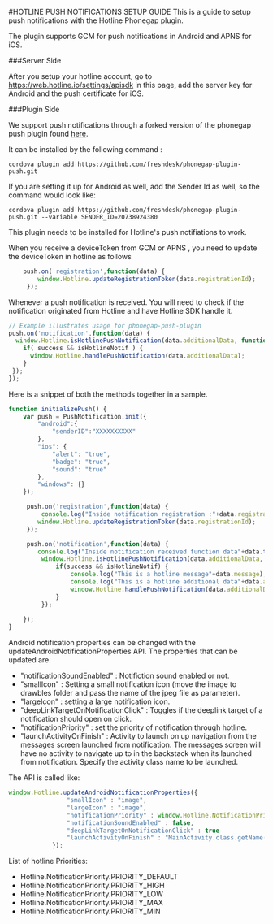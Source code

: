 #HOTLINE PUSH NOTIFICATIONS SETUP GUIDE
This is a guide to setup push notifications with the Hotline Phonegap plugin.

The plugin supports GCM for push notifications in Android and APNS for iOS.

###Server Side 

After you setup your hotline account, go to https://web.hotline.io/settings/apisdk in this page,
add the server key for Android and the push certificate for iOS.

###Plugin Side

We support push notifications through a forked version of the phonegap push plugin 
found [here](https://github.com/freshdesk/phonegap-plugin-push).

It can be installed by the following command : 
```shell
cordova plugin add https://github.com/freshdesk/phonegap-plugin-push.git
```
If you are setting it up for Android as well, add the Sender Id as well, so the command would look like:
```shell
cordova plugin add https://github.com/freshdesk/phonegap-plugin-push.git --variable SENDER_ID=20738924380
```

This plugin needs to be installed for Hotline's push notifiations to work.

When you receive a deviceToken from GCM or APNS , you need to update the deviceToken in hotline as follows

```javascript
    push.on('registration',function(data) {
        window.Hotline.updateRegistrationToken(data.registrationId);
     });
```

Whenever a push notification is received. You will need to check if the notification originated from Hotline 
and have Hotline SDK handle it.

```javascript
// Example illustrates usage for phonegap-push-plugin
push.on('notification',function(data) {
  window.Hotline.isHotlinePushNotification(data.additionalData, function(success, isHotlineNotif) {
    if( success && isHotlineNotif ) {
      window.Hotline.handlePushNotification(data.additionalData);
    }
 });
});
```

Here is a snippet of both the methods together in a sample.

```javascript
function initializePush() {
    var push = PushNotification.init({
        "android":{
            "senderID":"XXXXXXXXXX"
        },
        "ios": {
            "alert": "true",
            "badge": "true",
            "sound": "true"
        },
        "windows": {}
    });

     push.on('registration',function(data) {
         console.log("Inside notification registration :"+data.registrationId);
        window.Hotline.updateRegistrationToken(data.registrationId);
     });

     push.on('notification',function(data) {
        console.log("Inside notification received function data"+data.toString());
         window.Hotline.isHotlinePushNotification(data.additionalData, function(success, isHotlineNotif){
             if(success && isHotlineNotif) {
                 console.log("This is a hotline message"+data.message);
                 console.log("This is a hotline additional data"+data.additionalData);
                 window.Hotline.handlePushNotification(data.additionalData);
             }
         });
        
    });
}
```

Android notification properties can be changed with the updateAndroidNotificationProperties API. The properties that can be updated are.

-  "notificationSoundEnabled" : Notifiction sound enabled or not.
-  "smallIcon" : Setting a small notification icon (move the image to drawbles folder and pass the name of the jpeg file as parameter).
-  "largeIcon" : setting a large notification icon.
-  "deepLinkTargetOnNotificationClick" : Toggles if the deeplink target of a notification should open on click.
-  "notificationPriority" : set the priority of notification through hotline.
-  "launchActivityOnFinish" : Activity to launch on up navigation from the messages screen launched from notification. The messages screen will have no activity to navigate up to in the backstack when its launched from notification. Specify the activity class name to be launched.


The API is called like:
    
```javascript
window.Hotline.updateAndroidNotificationProperties({
                "smallIcon" : "image",
                "largeIcon" : "image",
                "notificationPriority" : window.Hotline.NotificationPriority.PRIORITY_MAX,
                "notificationSoundEnabled" : false,
                "deepLinkTargetOnNotificationClick" : true
                "launchActivityOnFinish" : "MainActivity.class.getName()"
            });
```
List of hotline Priorities:

-  Hotline.NotificationPriority.PRIORITY_DEFAULT
-  Hotline.NotificationPriority.PRIORITY_HIGH
-  Hotline.NotificationPriority.PRIORITY_LOW
-  Hotline.NotificationPriority.PRIORITY_MAX
-  Hotline.NotificationPriority.PRIORITY_MIN
